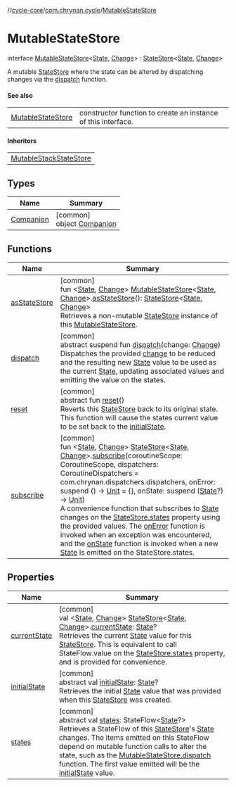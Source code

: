 //[cycle-core](../../../index.md)/[com.chrynan.cycle](../index.md)/[MutableStateStore](index.md)

# MutableStateStore

interface [MutableStateStore](index.md)&lt;[State](index.md), [Change](index.md)&gt; : [StateStore](../-state-store/index.md)&lt;[State](index.md), [Change](index.md)&gt; 

A mutable [StateStore](../-state-store/index.md) where the state can be altered by dispatching changes via the [dispatch](dispatch.md) function.

#### See also

| | |
|---|---|
| [MutableStateStore](index.md) | constructor function to create an instance of this interface. |

#### Inheritors

| |
|---|
| [MutableStackStateStore](../-mutable-stack-state-store/index.md) |

## Types

| Name | Summary |
|---|---|
| [Companion](-companion/index.md) | [common]<br>object [Companion](-companion/index.md) |

## Functions

| Name | Summary |
|---|---|
| [asStateStore](../as-state-store.md) | [common]<br>fun &lt;[State](../as-state-store.md), [Change](../as-state-store.md)&gt; [MutableStateStore](index.md)&lt;[State](../as-state-store.md), [Change](../as-state-store.md)&gt;.[asStateStore](../as-state-store.md)(): [StateStore](../-state-store/index.md)&lt;[State](../as-state-store.md), [Change](../as-state-store.md)&gt;<br>Retrieves a non-mutable [StateStore](../-state-store/index.md) instance of this [MutableStateStore](index.md). |
| [dispatch](dispatch.md) | [common]<br>abstract suspend fun [dispatch](dispatch.md)(change: [Change](index.md))<br>Dispatches the provided [change](dispatch.md) to be reduced and the resulting new [State](index.md) value to be used as the current [State](index.md), updating associated values and emitting the value on the states. |
| [reset](reset.md) | [common]<br>abstract fun [reset](reset.md)()<br>Reverts this [StateStore](../-state-store/index.md) back to its original state. This function will cause the states current value to be set back to the [initialState](../../../../cycle-core/com.chrynan.cycle/-mutable-state-store/initial-state.md). |
| [subscribe](../subscribe.md) | [common]<br>fun &lt;[State](../subscribe.md), [Change](../subscribe.md)&gt; [StateStore](../-state-store/index.md)&lt;[State](../subscribe.md), [Change](../subscribe.md)&gt;.[subscribe](../subscribe.md)(coroutineScope: CoroutineScope, dispatchers: CoroutineDispatchers = com.chrynan.dispatchers.dispatchers, onError: suspend () -&gt; [Unit](https://kotlinlang.org/api/latest/jvm/stdlib/kotlin/-unit/index.html) = {}, onState: suspend ([State](../subscribe.md)?) -&gt; [Unit](https://kotlinlang.org/api/latest/jvm/stdlib/kotlin/-unit/index.html))<br>A convenience function that subscribes to [State](../subscribe.md) changes on the [StateStore.states](../-state-store/states.md) property using the provided values. The [onError](../subscribe.md) function is invoked when an exception was encountered, and the [onState](../subscribe.md) function is invoked when a new [State](../subscribe.md) is emitted on the StateStore.states. |

## Properties

| Name | Summary |
|---|---|
| [currentState](../current-state.md) | [common]<br>val &lt;[State](../current-state.md), [Change](../current-state.md)&gt; [StateStore](../-state-store/index.md)&lt;[State](../current-state.md), [Change](../current-state.md)&gt;.[currentState](../current-state.md): [State](../current-state.md)?<br>Retrieves the current [State](../current-state.md) value for this [StateStore](../-state-store/index.md). This is equivalent to call StateFlow.value on the [StateStore.states](../-state-store/states.md) property, and is provided for convenience. |
| [initialState](../-state-store/initial-state.md) | [common]<br>abstract val [initialState](../-state-store/initial-state.md): [State](index.md)?<br>Retrieves the initial [State](../-state-store/index.md) value that was provided when this [StateStore](../-state-store/index.md) was created. |
| [states](../-state-store/states.md) | [common]<br>abstract val [states](../-state-store/states.md): StateFlow&lt;[State](index.md)?&gt;<br>Retrieves a StateFlow of this [StateStore](../-state-store/index.md)'s [State](../-state-store/index.md) changes. The items emitted on this StateFlow depend on mutable function calls to alter the state, such as the [MutableStateStore.dispatch](dispatch.md) function. The first value emitted will be the [initialState](../-state-store/initial-state.md) value. |
